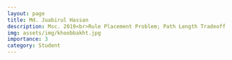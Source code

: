 ```yaml
---
layout: page
title: Md. Juabirul Hassan
description: Msc. 2019<br>Rule Placement Problem; Path Length Tradeoff
img: assets/img/khoobbakht.jpg
importance: 3
category: Student
---
```

